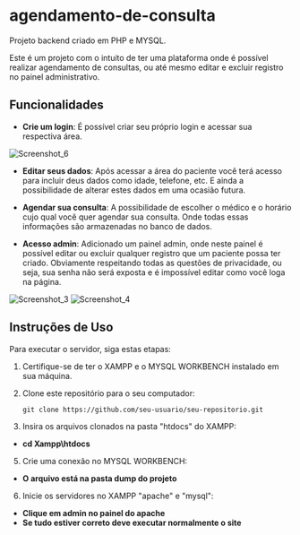 # agendamento-de-consulta
Projeto backend criado em PHP e MYSQL.

Este é um projeto com o intuito de ter uma plataforma onde é possível realizar agendamento de consultas, ou até mesmo editar e excluir registro no painel administrativo.

## Funcionalidades

- **Crie um login**: É possível criar seu próprio login e acessar sua respectiva área.

![Screenshot_6](https://github.com/leoziN77/portal-agendamento/assets/99442194/d810ceb5-f7da-4538-9dd5-b41ec5427857)

- **Editar seus dados**: Após acessar a área do paciente você terá acesso para incluir deus dados como idade, telefone, etc. E ainda a possibilidade de alterar estes dados em uma ocasião futura.

- **Agendar sua consulta**: A possibilidade de escolher o médico e o horário cujo qual você quer agendar sua consulta. Onde todas essas informações são armazenadas no banco de dados. 

- **Acesso admin**: Adicionado um painel admin, onde neste painel é possível editar ou excluir qualquer registro que um paciente possa ter criado. Obviamente respeitando todas as questões de privacidade, ou seja, sua senha não será exposta e é impossível editar como você loga na página.

![Screenshot_3](https://github.com/leoziN77/portal-agendamento/assets/99442194/eac56c7b-daa1-45e7-8169-00ac25066424)
![Screenshot_4](https://github.com/leoziN77/portal-agendamento/assets/99442194/6adcd654-1254-4c6e-8500-373992b7d11a)

## Instruções de Uso

Para executar o servidor, siga estas etapas:

1. Certifique-se de ter o XAMPP e o MYSQL WORKBENCH instalado em sua máquina. 

2. Clone este repositório para o seu computador:

   ```shell
   git clone https://github.com/seu-usuario/seu-repositorio.git

4. Insira os arquivos clonados na pasta "htdocs" do XAMPP:
- **cd Xampp\htdocs**

5. Crie uma conexão no MYSQL WORKBENCH:
- **O arquivo está na pasta dump do projeto**

6. Inicie os servidores no XAMPP "apache" e "mysql":
- **Clique em admin no painel do apache**
- **Se tudo estiver correto deve executar normalmente  o site**






